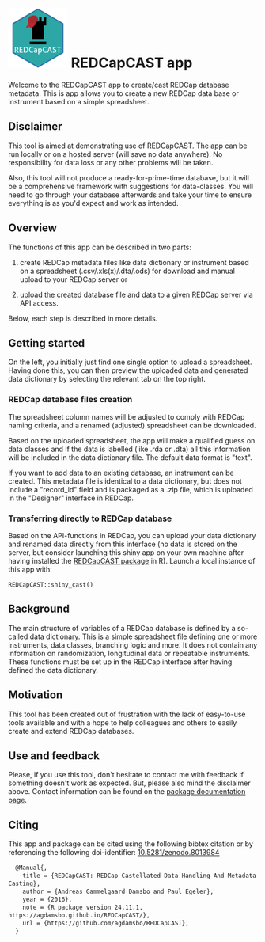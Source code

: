# ![](logo.png) REDCapCAST app 

Welcome to the REDCapCAST app to create/cast REDCap database metadata. This is app allows you to create a new REDCap data base or instrument based on a simple spreadsheet.

## Disclaimer

This tool is aimed at demonstrating use of REDCapCAST. The app can be run locally or on a hosted server (will save no data anywhere). No responsibility for data loss or any other problems will be taken.

Also, this tool will not produce a ready-for-prime-time database, but it will be a comprehensive framework with suggestions for data-classes. You will need to go through your database afterwards and take your time to ensure everything is as you'd expect and work as intended.

## Overview

The functions of this app can be described in two parts:

1.  create REDCap metadata files like data dictionary or instrument based on a spreadsheet (.csv/.xls(x)/.dta/.ods) for download and manual upload to your REDCap server or

2.  upload the created database file and data to a given REDCap server via API access.

Below, each step is described in more details.

## Getting started

On the left, you initially just find one single option to upload a spreadsheet. Having done this, you can then preview the uploaded data and generated data dictionary by selecting the relevant tab on the top right.

### REDCap database files creation

The spreadsheet column names will be adjusted to comply with REDCap naming criteria, and a renamed (adjusted) spreadsheet can be downloaded.

Based on the uploaded spreadsheet, the app will make a qualified guess on data classes and if the data is labelled (like .rda or .dta) all this information will be included in the data dictionary file. The default data format is "text".

If you want to add data to an existing database, an instrument can be created. This metadata file is identical to a data dictionary, but does not include a "record_id" field and is packaged as a .zip file, which is uploaded in the "Designer" interface in REDCap.

### Transferring directly to REDCap database

Based on the API-functions in REDCap, you can upload your data dictionary and renamed data directly from this interface (no data is stored on the server, but consider launching this shiny app on your own machine after having installed the [REDCapCAST package](https://agdamsbo.github.io/REDCapCAST/#installation) in R). Launch a local instance of this app with:

```
REDCapCAST::shiny_cast()
```

## Background

The main structure of variables of a REDCap database is defined by a so-called data dictionary. This is a simple spreadsheet file defining one or more instruments, data classes, branching logic and more. It does not contain any information on randomization, longitudinal data or repeatable instruments. These functions must be set up in the REDCap interface after having defined the data dictionary.

## Motivation

This tool has been created out of frustration with the lack of easy-to-use tools available and with a hope to help colleagues and others to easily create and extend REDCap databases.

## Use and feedback

Please, if you use this tool, don't hesitate to contact me with feedback if something doesn't work as expected. But, please also mind the disclaimer above. Contact information can be found on the [package documentation page](https://agdamsbo.github.io/REDCapCAST/).

## Citing

This app and package can be cited using the following bibtex citation or by referencing the following doi-identifier: [10.5281/zenodo.8013984](https://doi.org/10.5281/zenodo.8013984)

```
  @Manual{,
    title = {REDCapCAST: REDCap Castellated Data Handling And Metadata Casting},
    author = {Andreas Gammelgaard Damsbo and Paul Egeler},
    year = {2016},
    note = {R package version 24.11.1, https://agdamsbo.github.io/REDCapCAST/},
    url = {https://github.com/agdamsbo/REDCapCAST},
  }
```

